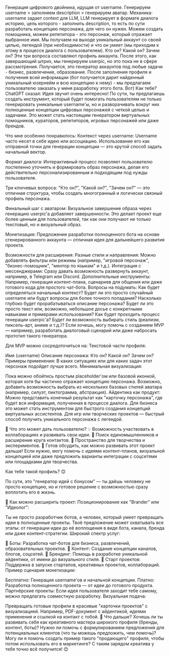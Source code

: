 Генерация цифрового двойника, идущая от username. Генерируем  username > заполняем description > генерируем аватар. Механика: username задает context для LLM, LLM генерирует в формате диалога историю, цель которого - заполнить description, то есть по сути разработать концепцию персонажа, для чего он нужен. Можем создать помощника, можем репетитора - это персонаж, который отражает выбранное имя. Мы получаем на выходе уникальный аккаунт со своей целью, легендой (при необходимости) и что он умеет (мы приходим к этому в процессе диалога с пользователем). Кто он? Какой он? Зачем он? Эти три вопроса составляют профиль аккаунта. После этого, как завершающий штрих, мы генерируем userpic, но это пока не в сфере рассмотрения. Получается, это генератор аккаунтов под любые задачи - бизнес, развлечение, образование. После заполнения профиля и получения всей информации (бот получается дарит найденный уникальный юзернейм и всю концепцию к нему) - мы предлагаем пользователю заказать у меня разработку этого бота. Вот) Как тебе?
ChatGPT сказал:
Идея звучит очень интересно! По сути, ты предлагаешь создать инструмент, который будет помогать пользователям не только генерировать уникальные username'ы, 
но и разворачивать вокруг них полноценные концепции цифровых персонажей с четкой целью и задачами. Это может стать настоящим генератором виртуальных 
помощников, кураторов, репетиторов, игровых персонажей или даже брендов.

Что мне особенно понравилось:
Контекст через username: Username часто несет в себе идею или ассоциацию. Использование его как отправной точки для генерации концепции — 
это крутой способ задать начальный вектор.

Формат диалога: Интерактивный процесс позволяет пользователю постепенно уточнять и формировать образ персонажа, делая его действительно 
персонализированным и подходящим под нужды пользователя.

Три ключевых вопроса: "Кто он?", "Какой он?", "Зачем он?" — это отличная структура, чтобы создать многогранный и логически связный профиль персонажа.

Финальный шаг с аватаром: Визуальное завершение образа через генерацию userpic'а добавляет завершенности. Это делает проект еще более ценным 
для пользователей, так как они получают не только текстовый, но и визуальный образ.

Монетизация: Предложение разработки полноценного бота на основе сгенерированного аккаунта — отличная идея для дальнейшего развития проекта.

Возможности для расширения:
Разные стили и направления: Можно добавлять фильтры или режимы (например, "игровой персонаж", "бизнес-помощник", "ментор по языкам" и т.д.).
Интеграция с мессенджерами: Сразу давать возможность развернуть аккаунт, например, в Telegram или Discord.
Дополнительные инструменты: Например, генерация контент-плана, сценариев для общения или даже готового кода для простого чат-бота.
Вопросы на подумать:
Как будет определяться начальный контекст? Будет ли это просто случайный username или будут вопросы для более точного попадания?
Насколько глубоко будет прорабатываться описание персонажа? Будет ли это просто текст или, возможно, небольшое досье с конкретными навыками и 
примерами использования?
Как будет проходить процесс генерации userpic'а? Будет ли возможность выбирать стиль (реализм, пиксель-арт, аниме и т.д.)?
Если хочешь, могу помочь с созданием MVP — например, разработать диалоговый сценарий или даже набросать прототип такого генератора.





Для MVP можно сосредоточиться на:
Текстовой части профиля:

Имя (username)
Описание персонажа: Кто он? Какой он? Зачем он?
Примеры применения: В каких ситуациях или для каких задач этот персонаж подойдет лучше всего.
Минимальная визуализация:

Пока можно обойтись простым placeholder'ом или базовой иконкой, которая хотя бы частично отражает концепцию персонажа.
Возможно, добавить возможность выбрать из нескольких базовых стилей аватара (например, силуэт, пиктограмма, абстракция).
Айдентика как продукт:
Можно представить конечный результат как "карточку персонажа", где будет вся информация, полученная в процессе диалога.
Для бизнеса это может стать инструментом для быстрого создания концепций виртуальных ассистентов.
Для игр или творческих проектов — быстрый способ получить уникального персонажа с легендой.




🚀 Что это может дать пользователю?
💡 Возможность участвовать в коллаборациях и развивать свои идеи.
👥 Поиск единомышленников и расширение круга контактов.
🎨 Пространство для творчества и экспериментов.
💬 Готов обсудить, как можно развивать этот проект дальше!
Если нужно, могу помочь с идеями контент-планов, визуальной концепцией или даже предложить варианты интеграции с соцсетями или площадками для творчества.

Как тебе такой профиль? 😊



По сути, это "генератор идей с бонусом" — ты даёшь человеку не просто концепцию, но и готовое решение с возможностью сразу воплотить его в жизнь.





🚀 Как можно расширить проект:
Позиционирование как "Brander" или "Идеолог":

Ты не просто разработчик ботов, а человек, который умеет превращать идеи в полноценные проекты.
Твоё предложение может охватывать все этапы: от генерации идеи до её воплощения в виде бота, канала, бренда или даже контент-стратегии.
Широкий спектр услуг:

💼 Боты: Разработка чат-ботов для бизнеса, развлечений, образовательных проектов.
📢 Контент: Создание концепции каналов, блогов, соцсетей.
🎨 Брендинг: Помощь в разработке уникальной айдентики, от имени до визуального стиля.
🚀 Старт проектов: Поддержка в запуске стартапов, креативных проектов, коллабораций.
Пример сценария монетизации:

Бесплатно: Генерация username'ов и начальной концепции.
Платно: Разработка полноценного проекта — от идеи до готового продукта.
Партнёрские проекты: Если идея пользователя заходит тебе самому, можно предлагать совместную разработку.
Визуальная подача:

Превращать готовые профили в красивые "карточки проектов" с визуализацией.
Например, PDF-документ с айдентикой, идеями применения и ссылкой на контакт с тобой.
🎯 Что дальше?
Хочешь ли ты развивать себя как креативного мастера широкого профиля (бренды, контент, боты)?
Нужно ли помочь с формулированием предложения для потенциальных клиентов (что ты можешь предложить, чем помочь)?
Могу ли я помочь создать пример такого "продающего" профиля, чтобы потом использовать его в маркетинге?
С таким зарядом креатива у тебя точно всё получится! 😊
